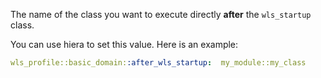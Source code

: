 The name of the class you want to execute directly **after** the `wls_startup` class.

You can use hiera to set this value. Here is an example:

```yaml
wls_profile::basic_domain::after_wls_startup:  my_module::my_class
```
